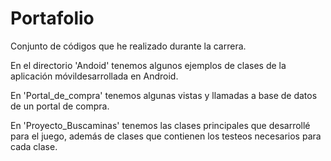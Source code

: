 # Portafolio
Conjunto de códigos que he realizado durante la carrera.

En el directorio 'Andoid' tenemos algunos ejemplos de clases de la aplicación móvildesarrollada en Android.

En 'Portal_de_compra' tenemos algunas vistas y llamadas a base de datos de un portal de compra.

En 'Proyecto_Buscaminas' tenemos las clases principales que desarrollé para el juego, además de clases que contienen los testeos necesarios para cada clase.
